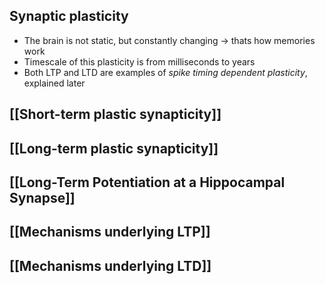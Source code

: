 ## Synaptic plasticity
- The brain is not static, but constantly changing -> thats how memories work
- Timescale of this plasticity is from milliseconds to years
- Both LTP and LTD are examples of *spike timing dependent plasticity*, explained later
## [[Short-term plastic synapticity]]
## [[Long-term plastic synapticity]]
## [[Long-Term Potentiation at a Hippocampal Synapse]]
## [[Mechanisms underlying LTP]]
## [[Mechanisms underlying LTD]]